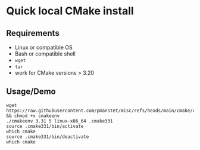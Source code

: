 # Quick local CMake install

## Requirements

- Linux or compatible OS
- Bash or compatible shell
- `wget`
- `tar`
- work for CMake versions > 3.20

## Usage/Demo 

```shell
wget https://raw.githubusercontent.com/pmanstet/misc/refs/heads/main/cmake/cmakeenv && chmod +x cmakeenv
./cmakeenv 3.31 5 linux-x86_64 .cmake331
source .cmake331/bin/activate
which cmake
source .cmake331/bin/deactivate
which cmake
```
